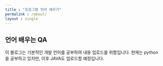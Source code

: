 ```yaml
---
title : "프로그램 언어 배우기"
permalink : /about/
layout : single
---
```


## 언어 배우는 QA

이 블로그는 기본적인 개발 언어를 공부하여 내용 업로드를 위함입니다. 현재는 python을 공부하고 있지만, 이후 JAVA도 업로드할 예정입니다.